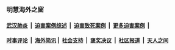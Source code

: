
### 明慧海外之窗

####  [武汉肺炎](indexes/365.md?t=07070100) &nbsp;|&nbsp;  [迫害案例综述](indexes/328.md?t=07070100) &nbsp;|&nbsp; [迫害致死案例](indexes/277.md?t=07070100)  &nbsp;|&nbsp; [更多迫害案例](indexes/81.md?t=07070100)  &nbsp;|&nbsp; 
####  [时事评论](indexes/19.md?t=07070100) &nbsp;|&nbsp; [海外简讯](indexes/245.md?t=07070100)&nbsp;|&nbsp;  [社会支持](indexes/140.md?t=07070100) &nbsp;|&nbsp; [褒奖决议](indexes/282.md?t=07070100) &nbsp;|&nbsp; [社区报道](indexes/91.md?t=07070100)  &nbsp;|&nbsp; [天人之间](indexes/78.md?t=07070100) 

